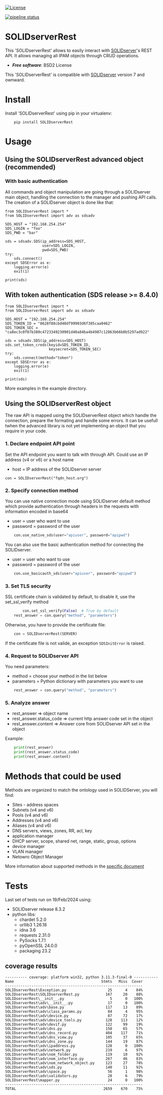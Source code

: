 [![License](https://img.shields.io/badge/License-BSD%202--Clause-blue.svg)](https://opensource.org/licenses/BSD-2-Clause)

[![pipeline status](https://gitlab.com/efficientip/solidserverrest/badges/master/pipeline.svg)](https://gitlab.com/efficientip/solidserverrest/commits/master)

# SOLIDserverRest

This 'SOLIDserverRest' allows to easily interact with [SOLIDserver](https://www.efficientip.com/products/solidserver/)'s REST API.
It allows managing all IPAM objects through CRUD operations.

* ***Free software***: BSD2 License

This 'SOLIDserverRest' is compatible with [SOLIDserver](https://www.efficientip.com/products/solidserver/) version 7 and ownward.

# Install
Install 'SOLIDserverRest' using pip in your virtualenv:

```
	pip install SOLIDserverRest
```

# Usage

## Using the SOLIDserverRest advanced object (recommended)

### With basic authentication

All commands and object manipulation are going through a SOLIDserver main object, handling the connection to the manager and pushing API calls. The creation of a SOLIDserver object is done like that:
```
from SOLIDserverRest import *
from SOLIDserverRest import adv as sdsadv

SDS_HOST = "192.168.254.254"
SDS_LOGIN = "foo"
SDS_PWD = "bar"

sds = sdsadv.SDS(ip_address=SDS_HOST,
                 user=SDS_LOGIN,
                 pwd=SDS_PWD)
try:
    sds.connect()
except SDSError as e:
    logging.error(e)
    exit(1)

print(sds)

```

## With token authentication (SDS release >= 8.4.0)

```
from SOLIDserverRest import *
from SOLIDserverRest import adv as sdsadv

SDS_HOST = "192.168.254.254"
SDS_TOKEN_ID = "8628f88cbd40df99903d6f385caa0462"
SDS_TOKEN_SEC = "ca8ec3c0f07b380c4723349230901d40a84ba4b4987c12863b66b0b5297ad922"

sds = sdsadv.SDS(ip_address=SDS_HOST)
sds.set_token_creds(keyid=SDS_TOKEN_ID,
                    keysecret=SDS_TOKEN_SEC)
try:
    sds.connect(method="token")
except SDSError as e:
    logging.error(e)
    exit(1)

print(sds)

```

More examples in the example directory.

## Using the SOLIDserverRest object

The raw API is mapped using the SOLIDserverRest object which handle the connection, prepare the formating and handle some errors. It can be usefull twhen the advanced library is not yet implementing an object that you require in your code.

### 1. Declare endpoint API point
Set the API endpoint you want to talk with through API. Could use an IP address
(v4 or v6) or a host name
* host = IP address of the SOLIDserver server
```
con = SOLIDserverRest("fqdn_host.org")
```

### 2. Specify connection method
You can use native connection mode using SOLIDserver default method which provide
authentication through headers in the requests with information
encoded in base64

* user = user who want to use
* password = password of the user

```python
	con.use_native_sds(user="apiuser", password="apipwd")
```

You can also use the basic authentication method for connecting the SOLIDserver.

* user = user who want to use
* password = password of the user

```python
	con.use_basicauth_sds(user="apiuser", password="apipwd")
```

### 3. Set TLS security
SSL certificate chain is validated by default, to disable it, use the set_ssl_verify method

```python
        con.set_ssl_verify(False)  # True by default
	rest_answer = con.query("method", "parameters")
```

Otherwise, you have to provide the certificate file:
```python
    con = SOLIDserverRest(SERVER)
```
If the certificate file is not valide, an exception ```SDSInitError``` is raised.

### 4. Request to SOLIDserver API

You need parameters:
* method = choose your method in the list below
* parameters = Python dictionary with parameters you want to use

```python
	rest_answer = con.query("method", "parameters")
```

### 5. Analyze answer

* rest_answer => object name
* rest_answer.status_code => current http answer code set in the object
* rest_answer.content => Answer core from SOLIDserver API set in the object

Example:
```python
	print(rest_answer)
	print(rest_answer.status_code)
	print(rest_answer.content)
```

# Methods that could be used
Methods are organized to match the ontology used in SOLIDServer, you will find:
* Sites - address spaces
* Subnets (v4 and v6)
* Pools (v4 and v6)
* Addresses (v4 and v6)
* Aliases (v4 and v6)
* DNS servers, views, zones, RR, acl, key
* application manager
* DHCP server, scope, shared net, range, static, group, options
* device manager
* VLAN manager
* Netowro Object Manager

More information about supported methods in the [specific document](docs/METHODS.md)

# Tests

Last set of tests run on 19/Feb/2024 using:
 * SOLIDserver release 8.3.2
 * python libs:
   * chardet            5.2.0
   * urllib3            1.26.18
   * idna               3.6
   * requests           2.31.0
   * PySocks            1.7.1
   * pyOpenSSL          24.0.0
   * packaging          23.2

## coverage results
```
---------- coverage: platform win32, python 3.11.3-final-0 -----------
Name                                        Stmts   Miss  Cover
---------------------------------------------------------------
SOLIDserverRest\Exception.py                   25      4    84%
SOLIDserverRest\SOLIDserverRest.py            167     20    88%
SOLIDserverRest\__init__.py                     5      0   100%
SOLIDserverRest\adv\__init__.py                17      0   100%
SOLIDserverRest\adv\base.py                   117     13    89%
SOLIDserverRest\adv\class_params.py            84      4    95%
SOLIDserverRest\adv\device.py                  87     72    17%
SOLIDserverRest\adv\device_tools.py           128    113    12%
SOLIDserverRest\adv\devif.py                  122     99    19%
SOLIDserverRest\adv\dns.py                    150     65    57%
SOLIDserverRest\adv\dns_record.py             404    117    71%
SOLIDserverRest\adv\dns_view.py               105     37    65%
SOLIDserverRest\adv\dns_zone.py               144     19    87%
SOLIDserverRest\adv\ipaddress.py              128      0   100%
SOLIDserverRest\adv\network.py                219      6    97%
SOLIDserverRest\adv\nom_folder.py             119     10    92%
SOLIDserverRest\adv\nom_interface.py          267     46    83%
SOLIDserverRest\adv\nom_network_object.py     123     27    78%
SOLIDserverRest\adv\sds.py                    140     11    92%
SOLIDserverRest\adv\space.py                   56      1    98%
SOLIDserverRest\adv\validators.py              28      6    79%
SOLIDserverRest\mapper.py                      24      0   100%
---------------------------------------------------------------
TOTAL                                        2659    670    75%
```